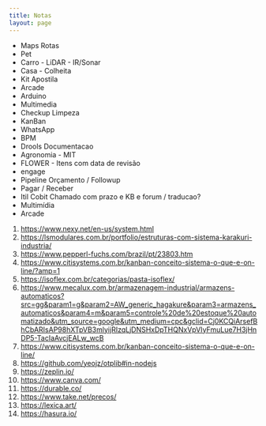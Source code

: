 ```yaml
---
title: Notas
layout: page
---
```


- Maps Rotas
- Pet
- Carro - LiDAR - IR/Sonar
- Casa - Colheita 
- Kit Apostila
- Arcade
- Arduino
- Multimedia
- Checkup Limpeza
- KanBan
- WhatsApp
- BPM
- Drools Documentacao
- Agronomia - MIT
- FLOWER - Itens com data de revisão
- engage
- Pipeline Orçamento / Followup
- Pagar / Receber
- Itil Cobit Chamado com prazo e KB e forum / traducao?
- Multimídia
- Arcade

1. https://www.nexy.net/en-us/system.html
1. https://lsmodulares.com.br/portfolio/estruturas-com-sistema-karakuri-industria/
1. https://www.pepperl-fuchs.com/brazil/pt/23803.htm
1. https://www.citisystems.com.br/kanban-conceito-sistema-o-que-e-on-line/?amp=1
2. https://isoflex.com.br/categorias/pasta-isoflex/
3. https://www.mecalux.com.br/armazenagem-industrial/armazens-automaticos?src=gg&param1=g&param2=AW_generic_hagakure&param3=armazens_automaticos&param4=m&param5=controle%20de%20estoque%20automatizado&utm_source=google&utm_medium=cpc&gclid=Cj0KCQiArsefBhCbARIsAP98hXTpVB3mlyijRIzqLjDNSHxDpTHQNxVpVIyFmuLue7H3jHnDP5-TacIaAvcjEALw_wcB
4. https://www.citisystems.com.br/kanban-conceito-sistema-o-que-e-on-line/
5. https://github.com/yeojz/otplib#in-nodejs
6. https://zeplin.io/
7. https://www.canva.com/
8. https://durable.co/
8. https://www.take.net/precos/
9. https://lexica.art/
10. https://hasura.io/

